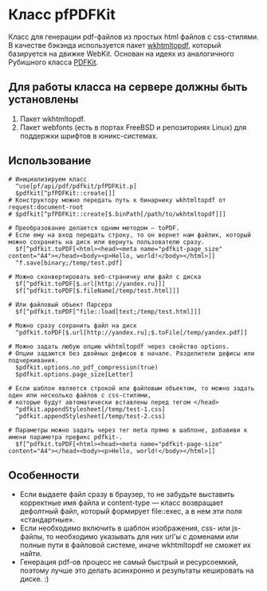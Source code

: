 # Класс pfPDFKit

Класс для генерации pdf-файлов из простых html файлов с css-стилями. В качестве бэкэнда используется пакет [wkhtmltopdf](http://code.google.com/p/wkhtmltopdf/), который базируется на движке WebKit. Основан на идеях из аналогичного Рубишного класса [PDFKit](https://github.com/pdfkit/pdfkit).

## Для работы класса на сервере должны быть установлены

1. Пакет wkhtmltopdf.
2. Пакет webfonts (есть в портах FreeBSD и репозиториях Linux) для поддержки шрифтов в юникс-системах.

## Использование

    # Инициализируем класс
      ^use[pf/api/pdf/pdfkit/pfPDFKit.p]
      $pdfkit[^pfPDFKit::create[]]
    # Конструктору можно передать путь к бинарнику wkhtmltopdf от request:document-root
    # $pdfkit[^pfPDFKit::create[$.binPath[/path/to/wkhtmltopdf]]]
    
    # Преобразование делается одним методом — toPDF.
    # Если ему на вход передать строку, то он вернет нам файлик, который можно сохранить на диск или вернуть пользователю сразу.
      $f[^pdfkit.toPDF[<html><head><meta name="pdfkit-page_size" content="A4"></head><body><p>Hello, world!</body></html>]]
      ^f.save[binary;/temp/test.pdf]
    
    # Можно сконвертировать веб-страничку или файл с диска
      $f[^pdfkit.toPDF[$.url[http://yandex.ru]]]
      $f[^pdfkit.toPDF[$.fileName[/temp/test.html]]]
      
    # Или файловый объект Парсера
      $f[^pdfkit.toPDF[^file::load[text;/temp/test.html]]]
    
    # Можно сразу сохранить файл на диск
      ^pdfkit.toPDF[$.url[http://yandex.ru];$.toFile[/temp/yandex.pdf]]
      
    # Можно задать любую опцию wkhtmltopdf через свойство options.
    # Опции задаются без двойных дефисов в начале. Разделители дефисы или подчеркивания.
      $pdfkit.options.no_pdf_compression(true)
      $pdfkit.options.page_size[Letter]
      
    # Если шаблон является строкой или файловым объектом, то можно задать один или несколько файлов с css-стилями,
    # которые будут автоматически вставлены перед тегом </head>
      ^pdfkit.appendStylesheet[/temp/test-1.css]
      ^pdfkit.appendStylesheet[/temp/test-2.css]
          
    # Параметры можно задать через тег meta прямо в шаблоне, добавиви к имени параметра префикс pdfkit-.
      $f[^pdfkit.toPDF[<html><head><meta name="pdfkit-page-size" content="A4"></head><body><p>Hello, world!</body></html>]]

## Особенности

* Если выдаете файл сразу в браузер, то не забудьте выставить корректные имя файла и content-type — класс возвращает дефолтный файл, который формирует file::exec, а в нем эти поля «стандартные».
* Если необходимо включить в шаблон изображения, css- или js-файлы, то необходимо указывать для них url'ы с доменами или полные пути в файловой системе, иначе wkhtmltopdf не сможет их найти.
* Генерация pdf-ов процесс не самый быстрый и ресурсоемкий, поэтому лучше это делать асинхронно и результаты кешировать на диске. :)